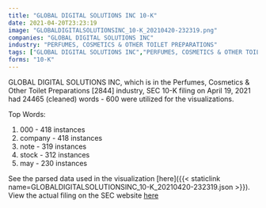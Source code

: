 ```yaml
---
title: "GLOBAL DIGITAL SOLUTIONS INC 10-K"
date: 2021-04-20T23:23:19
image: "GLOBALDIGITALSOLUTIONSINC_10-K_20210420-232319.png"
companies: "GLOBAL DIGITAL SOLUTIONS INC"
industry: "PERFUMES, COSMETICS & OTHER TOILET PREPARATIONS"
tags: ["GLOBAL DIGITAL SOLUTIONS INC","PERFUMES, COSMETICS & OTHER TOILET PREPARATIONS","04-19-2021","10-K"]
forms: "10-K"
---
```

GLOBAL DIGITAL SOLUTIONS INC, which is in the Perfumes, Cosmetics & Other Toilet Preparations [2844] industry, SEC 10-K filing on April 19, 2021 had 24465 (cleaned) words - 600 were utilized for the visualizations.

Top Words:
1. 000 - 418 instances
2. company - 418 instances
3. note - 319 instances
4. stock - 312 instances
5. may - 230 instances


See the parsed data used in the visualization [here]({{< staticlink name=GLOBALDIGITALSOLUTIONSINC_10-K_20210420-232319.json >}}).  
View the actual filing on the SEC website [here](https://www.sec.gov/Archives/edgar/data/1011662/0001520138-21-000206.txt)